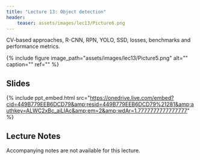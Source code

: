 ```yaml
---
title: "Lecture 13: Object detection"
header:
    teaser: assets/images/lec13/Picture6.png
---
```


CV-based approaches, R-CNN, RPN, YOLO, SSD, losses, benchmarks and performance metrics.

{% include figure image_path="assets/images/lec13/Picture5.png" alt="" caption="" ref="" %}

## Slides

{% include ppt_embed.html src="https://onedrive.live.com/embed?cid=449B779EEB6DCD79&amp;resid=449B779EEB6DCD79%21281&amp;authkey=ALWC2xBc_aiLlAc&amp;em=2&amp;wdAr=1.7777777777777777" %}

## Lecture Notes

Accompanying notes are not available for this lecture.


